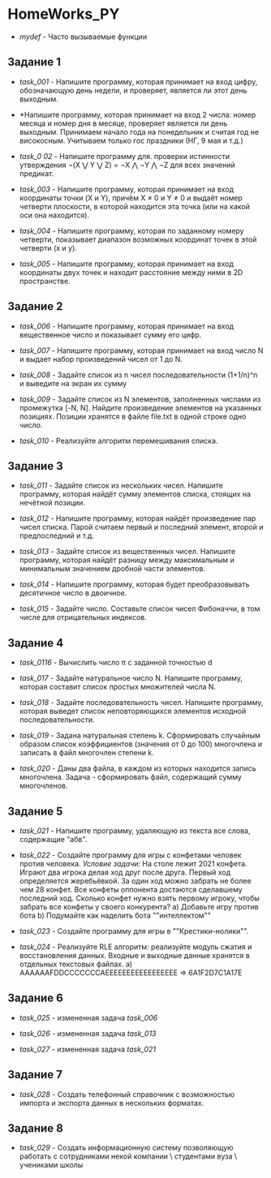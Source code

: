 ﻿# HomeWorks_PY
 
 * *mydef* - Часто вызываемые функции

## Задание 1

* *task_001* - Напишите программу, которая принимает на вход цифру, обозначающую день недели, и проверяет, является ли этот день выходным.

* *Напишите программу, которая принимает на вход 2 числа: номер месяца и номер дня в месяце, проверяет является ли день выходным.
Принимаем начало года на понедельник и считая год не високосным.
Учитываем только гос праздники (НГ, 9 мая и т.д.)


* *task_0
02* - Напишите программу для. проверки истинности утверждения ¬(X ⋁ Y ⋁ Z) = ¬X ⋀ ¬Y ⋀ ¬Z для всех значений предикат.

* *task_003* - Напишите программу, которая принимает на вход координаты точки (X и Y), причём X ≠ 0 и Y ≠ 0 и выдаёт номер четверти плоскости, в которой находится эта точка (или на какой оси она находится).

* *task_004* - Напишите программу, которая по заданному номеру четверти, показывает диапазон возможных координат точек в этой четверти (x и y).

* *task_005* - Напишите программу, которая принимает на вход координаты двух точек и находит расстояние между ними в 2D пространстве.

## Задание 2

* *task_006* - Напишите программу, которая принимает на вход вещественное число и показывает сумму его цифр.

* *task_007* - Напишите программу, которая принимает на вход число N и выдает набор произведений чисел от 1 до N.

* *task_008* - Задайте список из n чисел последовательности (1+1/n)^n и выведите на экран их сумму

* *task_009* - Задайте список из N элементов, заполненных числами из промежутка [-N, N]. Найдите произведение элементов на указанных позициях. Позиции хранятся в файле file.txt в одной строке одно число.

* *task_010* - Реализуйте алгоритм перемешивания списка.

## Задание 3

* *task_011* - Задайте список из нескольких чисел. Напишите программу, которая найдёт сумму элементов списка, стоящих на нечётной позиции.

* *task_012* - Напишите программу, которая найдёт произведение пар чисел списка. Парой считаем первый и последний элемент, второй и предпоследний и т.д.

* *task_013* - Задайте список из вещественных чисел. Напишите программу, которая найдёт разницу между максимальным и минимальным значением дробной части элементов.

* *task_014* - Напишите программу, которая будет преобразовывать десятичное число в двоичное.

* *task_015* - Задайте число. Составьте список чисел Фибоначчи, в том числе для отрицательных индексов.

## Задание 4

* *task_0116* - Вычислить число π c заданной точностью d 

* *task_017* - Задайте натуральное число N. Напишите программу, которая составит список простых множителей числа N.

* *task_018* - Задайте последовательность чисел. Напишите программу, которая выведет список неповторяющихся элементов исходной последовательности.

* *task_019* - Задана натуральная степень k. Сформировать случайным образом список коэффициентов (значения от 0 до 100) многочлена и записать в файл многочлен степени k.

* *task_020* - Даны два файла, в каждом из которых находится запись многочлена. Задача - сформировать файл, содержащий сумму многочленов.

## Задание 5

* *task_021* - Напишите программу, удаляющую из текста все слова, содержащие "абв".

* *task_022* - Создайте программу для игры с конфетами человек против человека. *Условие задачи:* На столе лежит 2021 конфета. Играют два игрока делая ход друг после друга. Первый ход определяется жеребьёвкой. За один ход можно забрать не более чем 28 конфет. Все конфеты оппонента достаются сделавшему последний ход. Сколько конфет нужно взять первому игроку, чтобы забрать все конфеты у своего конкурента?
a) Добавьте игру против бота
b) Подумайте как наделить бота ""интеллектом""

* *task_023* - Создайте программу для игры в ""Крестики-нолики"".

* *task_024* - Реализуйте RLE алгоритм: реализуйте модуль сжатия и восстановления данных. Входные и выходные данные хранятся в отдельных текстовых файлах. 
а) AAAAAAFDDCCCCCCCAEEEEEEEEEEEEEEEEE => 6A1F2D7C1A17E

## Задание 6

* *task_025* - измененная задача *task_006*

* *task_026* - измененная задача *task_013*

* *task_027* - измененная задача *task_021*

## Задание 7

* *task_028* - Создать телефонный справочник с возможностью импорта и экспорта данных в нескольких форматах.

## Задание 8

* *task_029* - Создать информационную систему позволяющую работать с сотрудниками некой компании \ студентами вуза \ учениками школы
